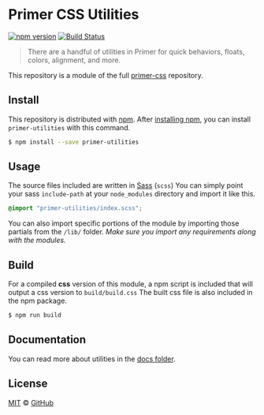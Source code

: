 # Primer CSS Utilities

[![npm version](http://img.shields.io/npm/v/primer-utilities.svg)](https://www.npmjs.org/package/primer-utilities)
[![Build Status](https://travis-ci.org/primer/primer-css.svg?branch=master)](https://travis-ci.org/primer/primer-css)

> There are a handful of utilities in Primer for quick behaviors, floats, colors, alignment, and more.

This repository is a module of the full [primer-css][primer-css] repository.

## Install

This repository is distributed with [npm][npm]. After [installing npm][install-npm], you can install `primer-utilities` with this command.

```bash
$ npm install --save primer-utilities
```

## Usage

The source files included are written in [Sass][sass] (`scss`) You can simply point your sass `include-path` at your `node_modules` directory and import it like this.

```scss
@import "primer-utilities/index.scss";
```

You can also import specific portions of the module by importing those partials from the `/lib/` folder. _Make sure you import any requirements along with the modules._

## Build

For a compiled **css** version of this module, a npm script is included that will output a css version to `build/build.css` The built css file is also included in the npm package.

```bash
$ npm run build
```

## Documentation

You can read more about utilities in the [docs folder](./docs/).

## License

[MIT](./LICENSE) &copy; [GitHub](https://github.com/)

[primer-css]: https://github.com/primer/primer
[docs]: http://primercss.io/
[npm]: https://www.npmjs.com/
[install-npm]: https://docs.npmjs.com/getting-started/installing-node
[sass]: http://sass-lang.com/
